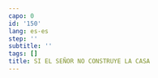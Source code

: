 ```yaml
---
capo: 0
id: '150'
lang: es-es
step: ''
subtitle: ''
tags: []
title: SI EL SEÑOR NO CONSTRUYE LA CASA
---
```

